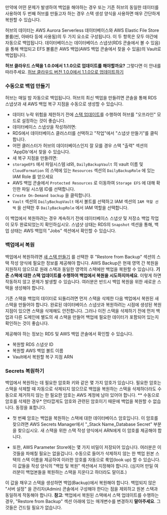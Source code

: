 만약에 어떤 문제가 발생하여 백업을 해야하는 경우 또는 기존 허브의 동일한 데이터를 사용하여 두 번째 허브를 만들고자 하는 경우
스택 생성 양식을 사용하면 매우 간단하게 복원할 수 있습니다.

허브의 데이터는 AWS Aurora Serverless 데이터베이스와 AWS Elastic File Store 볼륨(씬, 아바타 등에 사용됨)의 두 가지 요소로 구성됩니다.
이 두 항목은 모두 야간에 자동으로 백업됩니다. 데이터베이스는 데이터베이스 스냅샷(RDS 콘솔에서 볼 수 있음)을 통해 백업되고
EFS 볼륨은 AWS 백업(AWS 백업 콘솔에서 찾을 수 있음)의 Vault로 백업됩니다.

**허브 클라우드 스택을 1.0.0에서 1.1.0으로 업데이트를 해야할까요?** 그렇다면 이 안내를 따라주세요.
[허브 클라우드 버전 1.0.0에서 1.1.0으로 업데이트하기](./hubs-cloud-aws-updating-the-stack-ko.md)

### 수동으로 백업 만들기

허브는 매일 밤 자동으로 백업됩니다. 허브의 최신 백업을 만들려면 콘솔을 통해 RDS 스냅샷과 새 AWS 백업 복구 지점을 수동으로 생성할 수 있습니다.

- 데이터 누락 위험을 제한하기 전에 [스택 업데이트](hubs-cloud-aws-updating-the-stack-ko.md)를 수행하여 허브를 "오프라인" 모드로 설정하는 것이 좋습니다.
- 데이터베이스 스냅샷을 작성하려면:
- RDS에서 데이터베이스 클러스터를 선택하고 "작업"에서 "스냅샷 만들기"를 클릭합니다.
- 어떤 클러스터가 허브의 데이터베이스인지 잘 모를 경우 스택 "출력" 섹션의 'AppDb'에서 찾을 수 있습니다.
- 새 복구 지점을 만들려면:
- `storageEFS` 에서 파일시스템 id와, `DailyBackupVault` 의 vault 이름 및 `CloudFormation` 의 스택에 있는 `Resources` 섹션의 `DailyBackupRole` 에 있는 IAM Role 를 얻으세요
- AWS 백업 콘솔에서 `Protected Resources` 로 이동하여 `Storage EFS` 에 대해 확인한 파일 시스템 ID를 선택합니다.
- `Create On-Demand backup` 을 클릭합니다.
- `Vault` 섹션의 `DailyBackupVault` 에서 볼트를 선택하고 IAM 섹션의 `IAM 역할 선택` 을 선택한 후 `DailyBackupRole` 에서 IAM 역할을 선택합니다.

이 백업에서 복원하려는 경우 계속하기 전에 데이터베이스 스냅샷 및 저장소 백업 작업이 모두 완료되었는지 확인하십시오.
스냅샷 상태는 RDS의 `Snapshot` 섹션을 통해, 백업 상태는 AWS 백업의 "Jobs" 섹션에서 확인할 수 있습니다.

### 백업에서 복원

백업에서 복원하려면 [새 스택 만들기](https://hubs.mozilla.com/cloud) 를 선택한 후 "Restore from Backup" 섹션의 스택 작성 양식에 필요한 정보를 제공해야 합니다.
AWS Backup은 현재 영역 간 복원을 지원하지 않으므로 원래 스택과 동일한 영역의 스택에만 백업을 복원할 수 있습니다.
**기존 스택에 대한 스택 업데이트를 수행하여 백업에서 복원을 시도하지마세요**. 이렇게 하면 작동하지 않고 문제가 발생할 수 있습니다. 여러분은 반드시 백업 복원을 위한 새로운 스택을 생성해야 합니다.

기존 스택을 백업의 데이터로 되돌리려면 먼저 스택을 삭제한 다음 백업에서 복원된 새 스택을 만들어야 합니다. 완료된 데이터베이스 스냅샷과 복원하려는 시점에 생성된 복원 지점이 있으면 스택을 삭제해도 안전합니다. 그러나 이전 스택을 삭제하기 전에 먼저 백업과 다른 도메인에 별도의 새 스택을 만들어 백업에 필요한 데이터가 포함되어 있는지 확인하는 것이 좋습니다.

제공해야 하는 정보는 RDS 및 AWS 백업 콘솔에서 확인할 수 있습니다.

- 복원할 RDS 스냅샷 ID
- 복원할 AWS 백업 볼트 이름
- Vault에서 복원할 복구 지점 ARN

### Secrets 복원하기

백업에서 복원하는 데 필요한 암호화 키와 같은 몇 가지 암호가 있습니다. 필요한 암호는 스택을 삭제할 때 자동으로 삭제되지 않으므로 백업을 복원하는 스택을 삭제하더라도 수동으로 제거하지 않는 한 필요한 암호는 AWS 계정에 남아 있어야 합니다. ** 수동으로 암호를 삭제한 경우* 안타깝게도 암호와 관련된 암호이기 때문에 백업을 복원할 수 없습니다. 동정을 표합니다.

- 첫 번째 암호는 백업을 복원하는 스택에 대한 데이터베이스 암호입니다. 이 암호를 찾으려면 AWS Secrets Manager에서 "_Stack Name_Database Secret" 부분을 찾으십시오.
  새 스택을 위한 스택 작성 양식에서 ARN에게 이 암호를 제공해야 합니다.

- 또한, AWS Parameter Store에는 몇 가지 비밀이 저장되어 있습니다. 여러분은 이것들을 파헤칠 필요는 없을겁니다. 수동으로 들어가 삭제하지 않는 한 백업 원본 스택의 스택 이름을 제공하여 이러한 암호를 자동으로 룩업(look up) 할 수 있습니다. 이 값들을 작성 양식의 "백업 및 복원" 섹션에서 지정해야 합니다. (심지어 만일 여러분이 백업본들을 복원하는 스택을 지운다고 하더라도 말이죠.)
  
이 값을 채우고 스택을 생성하면 백업(Backup)에서 복원해야 합니다. 백업되지 않은 "서버 설정" 을 관리자(Admin) 콘솔에서 구성해야 한다는 점을 제외하고 원본 스택과 동일하게 작동해야 합니다.
**참고**: 백업에서 복원된 스택에서 스택 업데이트를 수행하는 경우, "Restore from Backup" 섹션 아래에 있는 매개변수를 변경하지 **말아주세요**. 그것들은 건드릴 필요가 없습니다.
